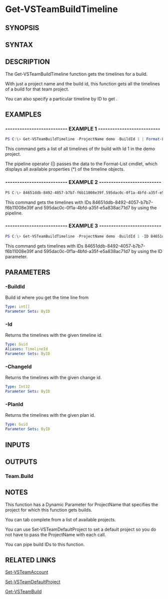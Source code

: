 <!-- #include "./common/header.md" -->

# Get-VSTeamBuildTimeline

## SYNOPSIS

<!-- #include "./synopsis/Get-VSTeamBuildTimeline.md" -->

## SYNTAX

## DESCRIPTION

The Get-VSTeamBuildTimeline function gets the timelines for a build.

With just a project name and the build id, this function gets all the timelines of a build for that team project.

You can also specify a particular timeline by ID to get .

## EXAMPLES

### -------------------------- EXAMPLE 1 --------------------------

```PowerShell
PS C:\> Get-VSTeamBuildTimeline -ProjectName demo -BuildId 1 | Format-List *
```

This command gets a list of all timelines of thr build with Id 1 in the demo project.

The pipeline operator (|) passes the data to the Format-List cmdlet, which
displays all available properties (*) of the timeline objects.

### -------------------------- EXAMPLE 2 --------------------------

```PowerShell
PS C:\> 84651ddb-8492-4057-b7b7-f6b11008e39f,595dac0c-0f1a-4bfd-a35f-e5a838ac71d7 | Get-VSTeamBuildTimeline -ProjectName demo  -BuildId 1
```

This command gets the timelines with IDs 84651ddb-8492-4057-b7b7-f6b11008e39f and 595dac0c-0f1a-4bfd-a35f-e5a838ac71d7 by using the pipeline.

### -------------------------- EXAMPLE 3 --------------------------

```PowerShell
PS C:\> Get-VSTeamBuildTimeline -ProjectName demo -BuildId 1 -ID 84651ddb-8492-4057-b7b7-f6b11008e39f,595dac0c-0f1a-4bfd-a35f-e5a838ac71d7
```

This command gets timelines with IDs 84651ddb-8492-4057-b7b7-f6b11008e39f and 595dac0c-0f1a-4bfd-a35f-e5a838ac71d7 by using the ID parameter.

## PARAMETERS

<!-- #include "./params/projectName.md" -->

### -BuildId

Build id where you get the time line from

```yaml
Type: int[]
Parameter Sets: ByID
```

### -Id

Returns the timelines with the given timeline id.

```yaml
Type: Guid
Aliases: TimelineId
Parameter Sets: ByID
```

### -ChangeId

Returns the timelines with the given change id.

```yaml
Type: Int32
Parameter Sets: ByID
```

### -PlanId

Returns the timelines with the given plan id.

```yaml
Type: Guid
Parameter Sets: ByID
```

<!-- #include "./params/BuildIds.md" -->

## INPUTS

## OUTPUTS

### Team.Build

## NOTES

This function has a Dynamic Parameter for ProjectName that specifies the project for which this function gets builds.

You can tab complete from a list of available projects.

You can use Set-VSTeamDefaultProject to set a default project so you do not have to pass the ProjectName with each call.

You can pipe build IDs to this function.

## RELATED LINKS

[Set-VSTeamAccount](Set-VSTeamAccount.md)

[Set-VSTeamDefaultProject](Set-VSTeamDefaultProject.md)

[Get-VSTeamBuild](Get-VSTeamBuild.md)